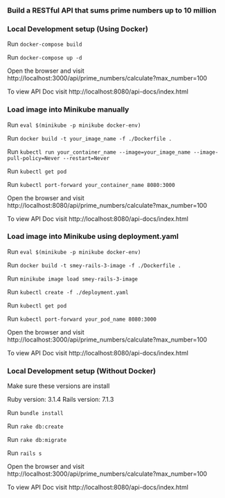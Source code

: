 ### Build a RESTful API that sums prime numbers up to 10 million

### Local Development setup (Using Docker)

Run `docker-compose build`

Run `docker-compose up -d`

Open the browser and visit http://localhost:3000/api/prime_numbers/calculate?max_number=100

To view API Doc visit http://localhost:8080/api-docs/index.html

### Load image into Minikube manually

Run `eval $(minikube -p minikube docker-env)`

Run `docker build -t your_image_name -f ./Dockerfile .`

Run `kubectl run your_container_name --image=your_image_name --image-pull-policy=Never --restart=Never`

Run `kubectl get pod`

Run `kubectl port-forward your_container_name 8080:3000`

Open the browser and visit http://localhost:8080/api/prime_numbers/calculate?max_number=100

To view API Doc visit http://localhost:8080/api-docs/index.html

### Load image into Minikube using deployment.yaml

Run `eval $(minikube -p minikube docker-env)`

Run `docker build -t smey-rails-3-image -f ./Dockerfile .`

Run `minikube image load smey-rails-3-image`

Run `kubectl create -f ./deployment.yaml`

Run `kubectl get pod`

Run `kubectl port-forward your_pod_name 8080:3000`

Open the browser and visit http://localhost:3000/api/prime_numbers/calculate?max_number=100

To view API Doc visit http://localhost:8080/api-docs/index.html

### Local Development setup (Without Docker)

Make sure these versions are install

Ruby version: 3.1.4
Rails version: 7.1.3

Run `bundle install`

Run `rake db:create`

Run `rake db:migrate`

Run `rails s`

Open the browser and visit http://localhost:3000/api/prime_numbers/calculate?max_number=100

To view API Doc visit http://localhost:8080/api-docs/index.html

